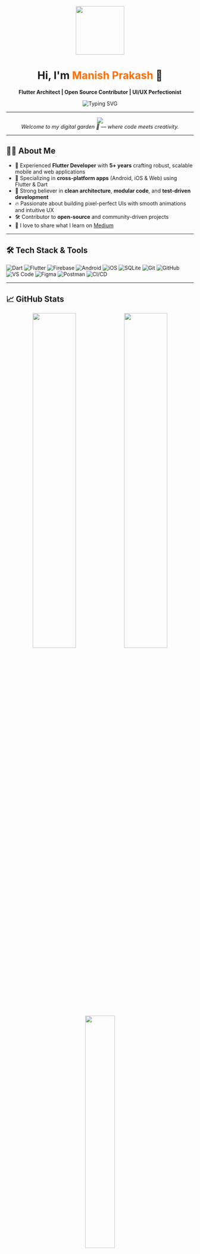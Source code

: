 <!-- HEADER WITH GIF + DYNAMIC TEXT -->
<div align="center" id="header">
  <img src="https://media.giphy.com/media/M9gbBd9nbDrOTu1Mqx/giphy.gif" width="130"/>
  <h1>Hi, I'm <span style="color:#ff6f00">Manish Prakash</span> 👋</h1>
  <p><strong>Flutter Architect | Open Source Contributor | UI/UX Perfectionist</strong></p>
  <img src="https://readme-typing-svg.demolab.com?font=Fira+Code&weight=500&pause=1000&color=FF6F00&center=true&vCenter=true&width=435&lines=Flutter+Developer+from+India;5%2B+Years+Experience+in+App+Development;Building+Seamless+Android+iOS+Apps;Clean+Architecture+%7C+Scalable+Code+%7C+Animations;Open+Source+%7C+Community+First+%F0%9F%A4%97" alt="Typing SVG" />
</div>

---

<!-- VISITOR COUNTER -->
<p align="center">
  <img src="https://komarev.com/ghpvc/?username=mprakashgithub&label=Visitors&color=0E8A16&style=for-the-badge" />
  <br/>
  <i>Welcome to my digital garden 🌱 — where code meets creativity.</i>
</p>

---

## 👨‍💻 About Me

- 💼 Experienced **Flutter Developer** with **5+ years** crafting robust, scalable mobile and web applications  
- 📱 Specializing in **cross-platform apps** (Android, iOS & Web) using Flutter & Dart  
- 🧠 Strong believer in **clean architecture**, **modular code**, and **test-driven development**  
- 🔥 Passionate about building pixel-perfect UIs with smooth animations and intuitive UX  
- 🛠 Contributor to **open-source** and community-driven projects  
- 📰 I love to share what I learn on [Medium](https://medium.com/@mailtomprakash1)

---

## 🛠️ Tech Stack & Tools

![Dart](https://img.shields.io/badge/Dart-0175C2?style=flat&logo=dart&logoColor=white)
![Flutter](https://img.shields.io/badge/Flutter-02569B?style=flat&logo=flutter&logoColor=white)
![Firebase](https://img.shields.io/badge/Firebase-FFCA28?style=flat&logo=firebase&logoColor=white)
![Android](https://img.shields.io/badge/Android-3DDC84?style=flat&logo=android&logoColor=white)
![iOS](https://img.shields.io/badge/iOS-000000?style=flat&logo=apple&logoColor=white)
![SQLite](https://img.shields.io/badge/SQLite-003B57?style=flat&logo=sqlite&logoColor=white)
![Git](https://img.shields.io/badge/Git-F05032?style=flat&logo=git&logoColor=white)
![GitHub](https://img.shields.io/badge/GitHub-181717?style=flat&logo=github&logoColor=white)
![VS Code](https://img.shields.io/badge/VS%20Code-007ACC?style=flat&logo=visual-studio-code&logoColor=white)
![Figma](https://img.shields.io/badge/Figma-F24E1E?style=flat&logo=figma&logoColor=white)
![Postman](https://img.shields.io/badge/Postman-FF6C37?style=flat&logo=postman&logoColor=white)
![CI/CD](https://img.shields.io/badge/CI/CD-AEC7E8?style=flat&logo=githubactions&logoColor=white)

---

## 📈 GitHub Stats

<p align="center">
  <img src="https://github-readme-stats.vercel.app/api?username=mprakashgithub&show_icons=true&theme=radical&count_private=true" width="48%" />
  <img src="https://github-readme-streak-stats.herokuapp.com/?user=mprakashgithub&theme=radical" width="48%" />
</p>

<p align="center">
  <img src="https://github-readme-stats.vercel.app/api/top-langs/?username=mprakashgithub&layout=compact&theme=radical" width="40%" />
</p>

---

## 📫 Connect with Me

- 💼 [LinkedIn](https://www.linkedin.com/in/manishprakashind)  
- 📧 mailtomprakash1@gmail.com  
- 🌐 [Portfolio](https://mprakashgithub.github.io/)  
- ✍️ [Medium](https://medium.com/@mailtomprakash1)  

---

> _“Code is like humor. When you have to explain it, it’s bad.” – Cory House_

---

✅ *Let’s collaborate on high-quality Flutter projects!*

- Mobile app development (Android & iOS)
- Open source :octocat:

## Get in touch :coffee:

- Connect with me on [LinkedIn](https://www.linkedin.com/in/manishprakashind)
- You can email me at mailtomprakash1@gmail.com
- You can check my [profile](https://mprakashgithub.github.io/) -->
